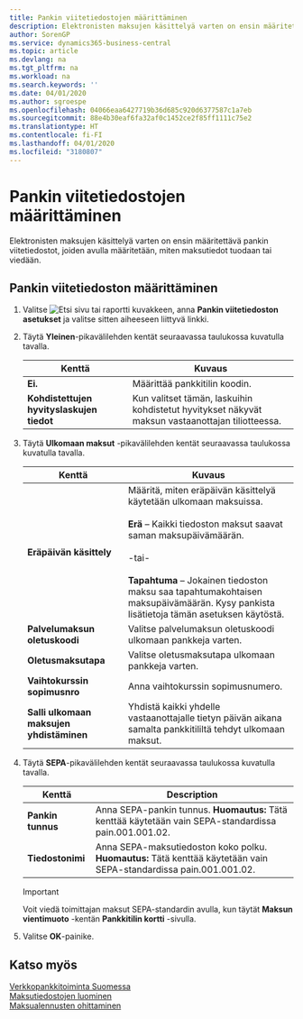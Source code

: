 ```yaml
---
title: Pankin viitetiedostojen määrittäminen
description: Elektronisten maksujen käsittelyä varten on ensin määritettävä pankin viitetiedostot, joiden avulla määritetään, miten maksutiedot tuodaan tai viedään.
author: SorenGP
ms.service: dynamics365-business-central
ms.topic: article
ms.devlang: na
ms.tgt_pltfrm: na
ms.workload: na
ms.search.keywords: ''
ms.date: 04/01/2020
ms.author: sgroespe
ms.openlocfilehash: 04066eaa6427719b36d685c920d6377587c1a7eb
ms.sourcegitcommit: 88e4b30eaf6fa32af0c1452ce2f85ff1111c75e2
ms.translationtype: HT
ms.contentlocale: fi-FI
ms.lasthandoff: 04/01/2020
ms.locfileid: "3180807"
---
```

# <a name="set-up-bank-reference-files"></a>Pankin viitetiedostojen määrittäminen
Elektronisten maksujen käsittelyä varten on ensin määritettävä pankin viitetiedostot, joiden avulla määritetään, miten maksutiedot tuodaan tai viedään.  

## <a name="to-set-up-a-bank-reference-file"></a>Pankin viitetiedoston määrittäminen  

1.  Valitse ![Etsi sivu tai raportti](../../media/ui-search/search_small.png "Etsi sivua tai raporttia -kuvake") kuvakkeen, anna **Pankin viitetiedoston asetukset** ja valitse sitten aiheeseen liittyvä linkki.  
2.  Täytä **Yleinen**-pikavälilehden kentät seuraavassa taulukossa kuvatulla tavalla.  

    |Kenttä|Kuvaus|  
    |---------------------------------|---------------------------------------|  
    |**Ei.**|Määrittää pankkitilin koodin.|  
    |**Kohdistettujen hyvityslaskujen tiedot**|Kun valitset tämän, laskuihin kohdistetut hyvitykset näkyvät maksun vastaanottajan tiliotteessa.|  

3.  Täytä **Ulkomaan maksut** -pikavälilehden kentät seuraavassa taulukossa kuvatulla tavalla.  

    |Kenttä|Kuvaus|  
    |---------------------------------|---------------------------------------|  
    |**Eräpäivän käsittely**|Määritä, miten eräpäivän käsittelyä käytetään ulkomaan maksuissa.<br /><br /> **Erä** – Kaikki tiedoston maksut saavat saman maksupäivämäärän.<br /><br /> -tai-<br /><br /> **Tapahtuma** – Jokainen tiedoston maksu saa tapahtumakohtaisen maksupäivämäärän. Kysy pankista lisätietoja tämän asetuksen käytöstä.|  
    |**Palvelumaksun oletuskoodi**|Valitse palvelumaksun oletuskoodi ulkomaan pankkeja varten.|  
    |**Oletusmaksutapa**|Valitse oletusmaksutapa ulkomaan pankkeja varten.|  
    |**Vaihtokurssin sopimusnro**|Anna vaihtokurssin sopimusnumero.|  
    |**Salli ulkomaan maksujen yhdistäminen**|Yhdistä kaikki yhdelle vastaanottajalle tietyn päivän aikana samalta pankkitililtä tehdyt ulkomaan maksut.|  

4.  Täytä **SEPA**-pikavälilehden kentät seuraavassa taulukossa kuvatulla tavalla.  

    |Kenttä|Description|  
    |---------------------------------|---------------------------------------|  
    |**Pankin tunnus**|Anna SEPA-pankin tunnus. **Huomautus:** Tätä kenttää käytetään vain SEPA-standardissa pain.001.001.02.|  
    |**Tiedostonimi**|Anna SEPA-maksutiedoston koko polku. **Huomautus:** Tätä kenttää käytetään vain SEPA-standardissa pain.001.001.02.|  

    > [!IMPORTANT]  
    >  Voit viedä toimittajan maksut SEPA-standardin avulla, kun täytät **Maksun vientimuoto** -kentän **Pankkitilin kortti** -sivulla.  

5.  Valitse **OK**-painike.  

## <a name="see-also"></a>Katso myös  
 [Verkkopankkitoiminta Suomessa](electronic-banking-in-finland.md)   
 [Maksutiedostojen luominen](how-to-generate-payment-files.md)   
 [Maksualennusten ohittaminen](how-to-disregard-payment-discounts.md)
